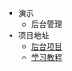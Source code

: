   * 演示
    * [后台管理](https://github.com/dabaoqiang/dabaoqiang-jwt-demo)
  * 项目地址
    * [后台项目](https://github.com/dabaoqiang/dabaoqiang-jwt-demo)
    * [学习教程](https://github.com/dabaoqiang/dabaoqiang-jwt-demo)